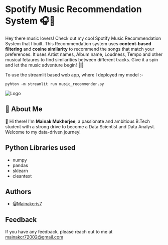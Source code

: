 
# Spotify Music Recommendation System 🎧🎸

Hey there music lovers! Check out my cool Spotify Music Recommendation System that I built. This Recommendation system uses **content-based filtering** and **cosine similarity** to recommend the songs that match your preferences. It uses Artist names, Album name, Loudness, Tempo and other musical fetaures to find similarities between different tracks. Give it a spin and let the music adventure begin! 🎵🔥


To use the streamlit based web app, where I deployed my model :-

```
pyhton -m streamlit run music_recommender.py
```














![Logo](https://martech.org/wp-content/uploads/2017/09/spotify-logo-1920x1080.jpg)


## 🚀 About Me
👋 Hi there! I'm **Mainak Mukherjee**, a passionate and ambitious B.Tech student with a strong drive to become a Data Scientist and Data Analyst. Welcome to my data-driven journey!



## Python Libraries used

- numpy
- pandas
- sklearn
- cleantext


## Authors

- [@Mainakcris7](https://github.com/Mainakcris7)


## Feedback

If you have any feedback, please reach out to me at mainakcr72002@gmail.com


